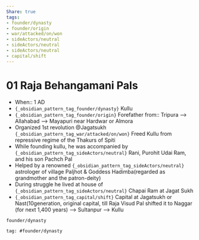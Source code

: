 ```yaml
---
Share: true
tags:
- founder/dynasty
- founder/origin
- war/attacked/on/won
- sideActors/neutral
- sideActors/neutral
- sideActors/neutral
- capital/shift
---
```

   
# 01 Raja Behangamani Pals   
* When:: 1 AD   
* `{_obsidian_pattern_tag_founder/dynasty}` Kullu   
* `{_obsidian_pattern_tag_founder/origin}` Forefather from:: Tripura --> Allahabad --> Mayapuri near Hardwar or Almora   
* Organized 1st revolution @Jagatsukh `{_obsidian_pattern_tag_war/attacked/on/won}` Freed Kullu from repressive regime of the Thakurs of Spiti   
* While founding kullu, he was accompanied by `{_obsidian_pattern_tag_sideActors/neutral}` Rani, Purohit Udai Ram, and his son Pachch Pal   
* Helped by a renowned `{_obsidian_pattern_tag_sideActors/neutral}` astrologer of village Paljhot & Goddess Hadimba(regarded as grandmother and the patron-deity)   
* During struggle he lived at house of `{_obsidian_pattern_tag_sideActors/neutral}` Chapai Ram at Jagat Sukh   
* `{_obsidian_pattern_tag_capital/shift}` Capital at Jagatsukh or Nast(10generation, original capital, till Raja Visud Pal shifted it to Naggar (for next 1,400 years) --> Sultanpur --> Kullu   
     
```query
founder/dynasty 
```
   
   
```query
tag: #founder/dynasty 
```
